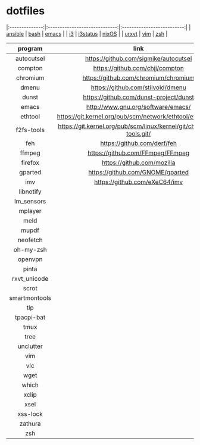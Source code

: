 # dotfiles

|:--------------:|:-----------------------------:|:--------------------------:|
| [ansible](./ansible) | [bash](./bash)          | [emacs](./emacs)           |
| [i3](./i3)           | [i3status](./i3status)  | [nixOS](./nix)             |
| [urxvt](./urxvt)     | [vim](./vim)            | [zsh](./zsh)               |

| **program**    |**link**                                                             |
|:--------------:|:-------------------------------------------------------------------:|
| autocutsel     |https://github.com/sigmike/autocutsel                                |
| compton        |https://github.com/chjj/compton                                      |
| chromium       |https://github.com/chromium/chromium                                 |
| dmenu          |https://github.com/stilvoid/dmenu                                    |
| dunst          |https://github.com/dunst-project/dunst                               |
| emacs          |http://www.gnu.org/software/emacs/                                   |
| ethtool        |https://git.kernel.org/pub/scm/network/ethtool/ethtool.git/          |
| f2fs-tools     |https://git.kernel.org/pub/scm/linux/kernel/git/chao/f2fs-tools.git/ |
| feh            |https://github.com/derf/feh                                          |
| ffmpeg         |https://github.com/FFmpeg/FFmpeg                                     |
| firefox        |https://github.com/mozilla                                           |
| gparted        |https://github.com/GNOME/gparted                                     |
| imv            |https://github.com/eXeC64/imv                                        |
| libnotify      |                                                                     |
| lm_sensors     |                                                                     |
| mplayer        |                                                                     |
| meld           |                                                                     |
| mupdf          |                                                                     |
| neofetch       |                                                                     |
| oh-my-zsh      |                                                                     |
| openvpn        |                                                                     |
| pinta          |                                                                     |
| rxvt_unicode   |                                                                     |
| scrot          |                                                                     |
| smartmontools  |                                                                     |
| tlp            |                                                                     |
| tpacpi-bat     |                                                                     |
| tmux           |                                                                     |
| tree           |                                                                     |
| unclutter      |                                                                     |
| vim            |                                                                     |
| vlc            |                                                                     |
| wget           |                                                                     |
| which          |                                                                     |
| xclip          |                                                                     |
| xsel           |                                                                     |
| xss-lock       |                                                                     |
| zathura        |                                                                     |
| zsh            |                                                                     |


